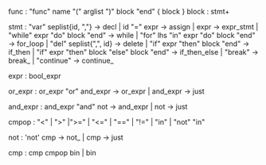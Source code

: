 

func : "func" name "(" arglist ")"  block "end" { block }
block : stmt+ 

stmt :   "var" seplist{id, ","}      -> decl
       | id "=" expr  -> assign
       | expr         -> expr_stmt
       | "while" expr "do" block "end"        -> while
       | "for" lhs "in" expr "do" block "end" -> for_loop
       | "del" seplist{",", id}               -> delete
       | "if" expr "then" block "end"         -> if_then
       | "if" expr "then" block "else" block "end" -> if_then_else
       | "break"                                   -> break_
       | "continue"                                -> continue_

expr :  bool_expr

or_expr : or_expr "or" and_expr -> or_expr
        | and_expr              -> just

and_expr : and_expr "and" not   -> and_expr
         | not                  -> just


cmpop : "<" | ">" |">=" | "<=" | "==" | "!=" | "in" | "not" "in"

not : 'not' cmp -> not_
    | cmp       -> just

cmp : cmp cmpop bin
    | bin

